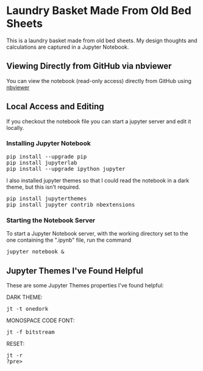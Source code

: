 # Laundry Basket Made From Old Bed Sheets


This is a laundry basket made from old bed sheets.  My design thoughts
and calculations are captured in a Jupyter Notebook.


## Viewing Directly from GitHub via nbviewer

You can view the notebook (read-only access) directly from GitHub
using
[nbviewer](https://nbviewer.jupyter.org/github/MarkNahabedian/crafts/tree/main/laundry_bag/Making%20a%20Laundry%20Basket%20From%20Worn%20Out%20Bed%20Sheets.ipynb)


## Local Access and Editing

If you checkout the notebook file you can start a jupyter server and
edit it locally.


### Installing Jupyter Notebook

<pre>
pip install --upgrade pip
pip install jupyterlab
pip install --upgrade ipython jupyter
</pre>

I also installed jupyter themes so that I could read the notebook in a
dark theme, but this isn't required.

<pre>
pip install jupyterthemes
pip install jupyter_contrib_nbextensions
</pre>


### Starting the Notebook Server

To start a Jupyter Notebook server, with the working directory set to
the one containing the ".ipynb" file, run the command

<pre>
jupyter notebook &
</pre>


## Jupyter Themes I've Found Helpful

These are some Jupyter Themes properties I've found helpful:

DARK THEME:

<pre>
jt -t onedork
</pre>

MONOSPACE CODE FONT:

<pre>
jt -f bitstream
</pre>

RESET:

<pre>
jt -r
?pre>

